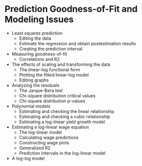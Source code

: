 # Prediction Goodness-of-Fit and Modeling Issues

- Least squares prediction
  - Editing the data
  - Estimate the regression and obtain postestimation results
  - Creating the prediction interval
- Measuring goodness-of-fit
  - Correlations and R2
- The effects of scaling and transforming the data
  - The linear-log functional form
  - Plotting the fitted linear-log model
  - Editing graphs
- Analyzing the residuals
  - The Jarque-Bera test
  - Chi-square distribution critical values
  - Chi-square distribution p-values
- Polynomial models
  - Estimating and checking the linear relationship
  - Estimating and checking a cubic relationship
  - Estimating a log-linear yield growth model
- Estimating a log-linear wage equation
  - The log-linear model
  - Calculating wage predictions
  - Constructing wage plots
  - Generalized R2
  - Prediction intervals in the log-linear model
- A log-log model
